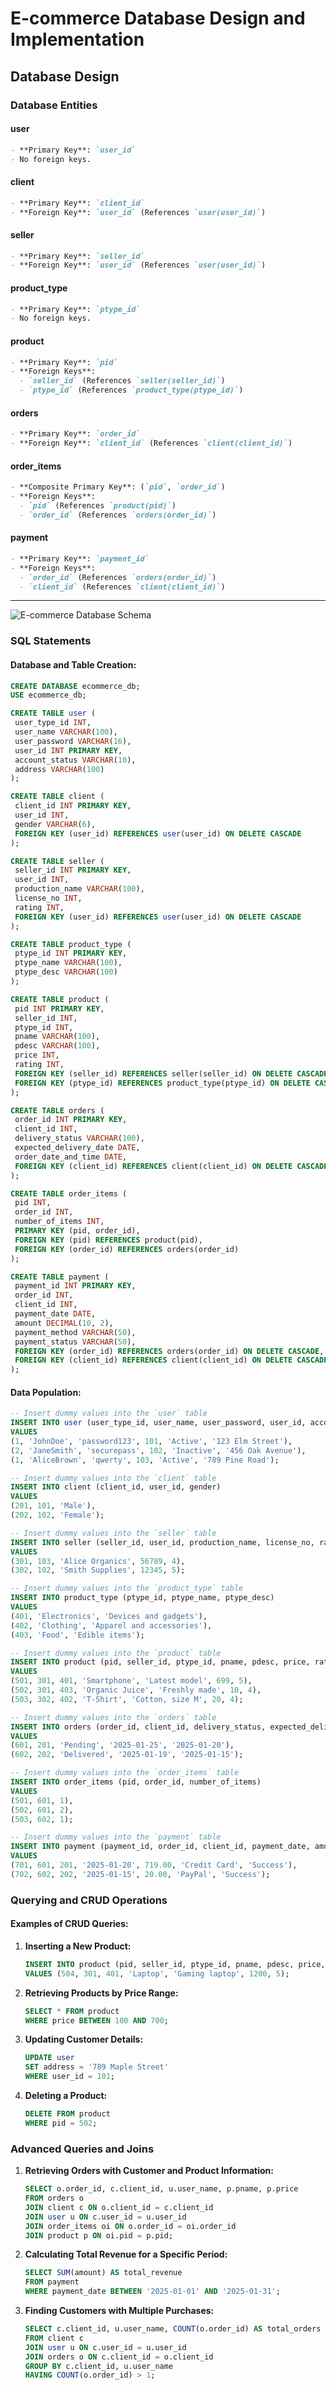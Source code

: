 
# E-commerce Database Design and Implementation

## Database Design

### Database Entities

#### **user**
```markdown
- **Primary Key**: `user_id`
- No foreign keys.
```

#### **client**
```markdown
- **Primary Key**: `client_id`
- **Foreign Key**: `user_id` (References `user(user_id)`)
```

#### **seller**
```markdown
- **Primary Key**: `seller_id`
- **Foreign Key**: `user_id` (References `user(user_id)`)
```

#### **product_type**
```markdown
- **Primary Key**: `ptype_id`
- No foreign keys.
```

#### **product**
```markdown
- **Primary Key**: `pid`
- **Foreign Keys**:
  - `seller_id` (References `seller(seller_id)`)
  - `ptype_id` (References `product_type(ptype_id)`)
```

#### **orders**
```markdown
- **Primary Key**: `order_id`
- **Foreign Key**: `client_id` (References `client(client_id)`)
```

#### **order_items**
```markdown
- **Composite Primary Key**: (`pid`, `order_id`)
- **Foreign Keys**:
  - `pid` (References `product(pid)`)
  - `order_id` (References `orders(order_id)`)
```

#### **payment**
```markdown
- **Primary Key**: `payment_id`
- **Foreign Keys**:
  - `order_id` (References `orders(order_id)`)
  - `client_id` (References `client(client_id)`)
```

---


![E-commerce Database Schema](https://i.postimg.cc/K8QyhczV/model.png)



### SQL Statements

#### Database and Table Creation:

```sql
CREATE DATABASE ecommerce_db;
USE ecommerce_db;

CREATE TABLE user (
 user_type_id INT,
 user_name VARCHAR(100),
 user_password VARCHAR(16),
 user_id INT PRIMARY KEY,
 account_status VARCHAR(10),
 address VARCHAR(100)
);

CREATE TABLE client (
 client_id INT PRIMARY KEY,
 user_id INT,
 gender VARCHAR(6),
 FOREIGN KEY (user_id) REFERENCES user(user_id) ON DELETE CASCADE
);

CREATE TABLE seller (
 seller_id INT PRIMARY KEY,
 user_id INT,
 production_name VARCHAR(100),
 license_no INT,
 rating INT,
 FOREIGN KEY (user_id) REFERENCES user(user_id) ON DELETE CASCADE
);

CREATE TABLE product_type (
 ptype_id INT PRIMARY KEY,
 ptype_name VARCHAR(100),
 ptype_desc VARCHAR(100)
);

CREATE TABLE product (
 pid INT PRIMARY KEY,
 seller_id INT,
 ptype_id INT,
 pname VARCHAR(100),
 pdesc VARCHAR(100),
 price INT,
 rating INT,
 FOREIGN KEY (seller_id) REFERENCES seller(seller_id) ON DELETE CASCADE,
 FOREIGN KEY (ptype_id) REFERENCES product_type(ptype_id) ON DELETE CASCADE
);

CREATE TABLE orders (
 order_id INT PRIMARY KEY,
 client_id INT,
 delivery_status VARCHAR(100),
 expected_delivery_date DATE,
 order_date_and_time DATE,
 FOREIGN KEY (client_id) REFERENCES client(client_id) ON DELETE CASCADE
);

CREATE TABLE order_items (
 pid INT,
 order_id INT,
 number_of_items INT,
 PRIMARY KEY (pid, order_id),
 FOREIGN KEY (pid) REFERENCES product(pid),
 FOREIGN KEY (order_id) REFERENCES orders(order_id)
);

CREATE TABLE payment (
 payment_id INT PRIMARY KEY,
 order_id INT,
 client_id INT,
 payment_date DATE,
 amount DECIMAL(10, 2),
 payment_method VARCHAR(50),
 payment_status VARCHAR(50),
 FOREIGN KEY (order_id) REFERENCES orders(order_id) ON DELETE CASCADE,
 FOREIGN KEY (client_id) REFERENCES client(client_id) ON DELETE CASCADE
);
```

#### Data Population:

```sql
-- Insert dummy values into the `user` table
INSERT INTO user (user_type_id, user_name, user_password, user_id, account_status, address)
VALUES
(1, 'JohnDoe', 'password123', 101, 'Active', '123 Elm Street'),
(2, 'JaneSmith', 'securepass', 102, 'Inactive', '456 Oak Avenue'),
(1, 'AliceBrown', 'qwerty', 103, 'Active', '789 Pine Road');

-- Insert dummy values into the `client` table
INSERT INTO client (client_id, user_id, gender)
VALUES
(201, 101, 'Male'),
(202, 102, 'Female');

-- Insert dummy values into the `seller` table
INSERT INTO seller (seller_id, user_id, production_name, license_no, rating)
VALUES
(301, 103, 'Alice Organics', 56789, 4),
(302, 102, 'Smith Supplies', 12345, 5);

-- Insert dummy values into the `product_type` table
INSERT INTO product_type (ptype_id, ptype_name, ptype_desc)
VALUES
(401, 'Electronics', 'Devices and gadgets'),
(402, 'Clothing', 'Apparel and accessories'),
(403, 'Food', 'Edible items');

-- Insert dummy values into the `product` table
INSERT INTO product (pid, seller_id, ptype_id, pname, pdesc, price, rating)
VALUES
(501, 301, 401, 'Smartphone', 'Latest model', 699, 5),
(502, 301, 403, 'Organic Juice', 'Freshly made', 10, 4),
(503, 302, 402, 'T-Shirt', 'Cotton, size M', 20, 4);

-- Insert dummy values into the `orders` table
INSERT INTO orders (order_id, client_id, delivery_status, expected_delivery_date, order_date_and_time)
VALUES
(601, 201, 'Pending', '2025-01-25', '2025-01-20'),
(602, 202, 'Delivered', '2025-01-19', '2025-01-15');

-- Insert dummy values into the `order_items` table
INSERT INTO order_items (pid, order_id, number_of_items)
VALUES
(501, 601, 1),
(502, 601, 2),
(503, 602, 1);

-- Insert dummy values into the `payment` table
INSERT INTO payment (payment_id, order_id, client_id, payment_date, amount, payment_method, payment_status)
VALUES
(701, 601, 201, '2025-01-20', 719.00, 'Credit Card', 'Success'),
(702, 602, 202, '2025-01-15', 20.00, 'PayPal', 'Success');
```

### Querying and CRUD Operations

#### Examples of CRUD Queries:

1. **Inserting a New Product:**
   ```sql
   INSERT INTO product (pid, seller_id, ptype_id, pname, pdesc, price, rating)
   VALUES (504, 301, 401, 'Laptop', 'Gaming laptop', 1200, 5);
   ```

2. **Retrieving Products by Price Range:**
   ```sql
   SELECT * FROM product
   WHERE price BETWEEN 100 AND 700;
   ```

3. **Updating Customer Details:**
   ```sql
   UPDATE user
   SET address = '789 Maple Street'
   WHERE user_id = 101;
   ```

4. **Deleting a Product:**
   ```sql
   DELETE FROM product
   WHERE pid = 502;
   ```

### Advanced Queries and Joins

1. **Retrieving Orders with Customer and Product Information:**
   ```sql
   SELECT o.order_id, c.client_id, u.user_name, p.pname, p.price
   FROM orders o
   JOIN client c ON o.client_id = c.client_id
   JOIN user u ON c.user_id = u.user_id
   JOIN order_items oi ON o.order_id = oi.order_id
   JOIN product p ON oi.pid = p.pid;
   ```

2. **Calculating Total Revenue for a Specific Period:**
   ```sql
   SELECT SUM(amount) AS total_revenue
   FROM payment
   WHERE payment_date BETWEEN '2025-01-01' AND '2025-01-31';
   ```

3. **Finding Customers with Multiple Purchases:**
   ```sql
   SELECT c.client_id, u.user_name, COUNT(o.order_id) AS total_orders
   FROM client c
   JOIN user u ON c.user_id = u.user_id
   JOIN orders o ON c.client_id = o.client_id
   GROUP BY c.client_id, u.user_name
   HAVING COUNT(o.order_id) > 1;
   ```

